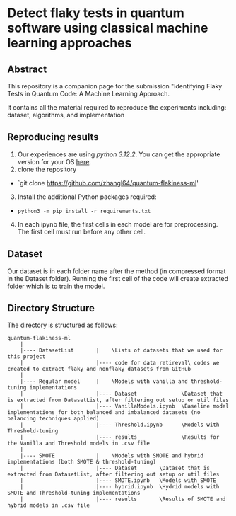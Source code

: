 # Detect flaky tests in quantum software using classical machine learning approaches

## Abstract 
 This repository is a companion page for the submission "Identifying Flaky Tests in Quantum Code: A
Machine Learning Approach.

It contains all the material required to reproduce the experiments including: dataset, algorithms, and implementation




## Reproducing results
1. Our experiences are using *python 3.12.2*. You can get the appropriate version for your OS [here](https://www.python.org/downloads/).
2. clone the repository
  - `git clone  https://github.com/zhangl64/quantum-flakiness-ml'
3. Install the additional Python packages required:
  - `python3 -m pip install -r requirements.txt`
4. In each ipynb file, the first cells in each model are for preprocessing. The first cell must run before any other cell.

## Dataset
Our dataset is in each folder name after the method (in compressed format in the  Dataset folder). Running the first cell of the code will create extracted folder which is to train the model. 


Directory Structure
-----------------------
The directory is structured as follows:

    quantum-flakiness-ml
        |
        |---- DatasetList       |    \Lists of datasets that we used for this project
        |                       |---- code for data retireval\ codes we created to extract flaky and nonflaky datasets from GitHub
        |
        |---- Regular model     |    \Models with vanilla and threshold-tuning implementations
        |                       |---- Dataset              \Dataset that is extracted from DatasetList, after filtering out setup or util files
        |                       |---- VanillaModels.ipynb  \Baseline model implementations for both balanced and imbalanced datasets (no balancing techniques applied)
        |                       |---- Threshold.ipynb      \Models with Threshold-tuning
        |                       |---- results              \Results for the Vanilla and Threshold models in .csv file  
        |
        |---- SMOTE             |    \Models with SMOTE and hybrid implementations (both SMOTE & threshold-tuning)
        |                       |---- Dataset       \Dataset that is extracted from DatasetList, after filtering out setup or util files
        |                       |---- SMOTE.ipynb   \Models with SMOTE 
        |                       |---- hybrid.ipynb  \Hydrid models with SMOTE and Threshold-tuning implementations
        |                       |---- results       \Results of SMOTE and hybrid models in .csv file  
